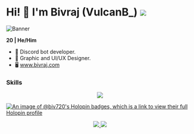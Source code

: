 # Hi! 👋 I'm Bivraj (VulcanB_) ![](https://komarev.com/ghpvc/?username=biv7200&style=for-the-badge&color=d60e0e&label=Visitors) 

![Banner](https://media.discordapp.net/attachments/758945965939359745/1282978947574923325/image.png?ex=66e152c1&is=66e00141&hm=b0a85364362ce9dfdc899c26a8d275f65b78d7e4739253c45207ff1ec1cd1650&=&format=webp&quality=lossless&width=687&height=186)

**20 | He/Him**
- 🤖 Discord bot developer.
- 🎨 Graphic and UI/UX Designer.
- 🖥 www.bivraj.com

### Skills 
<p align="center">
  <a href="https://skillicons.dev">
    <img src="https://skillicons.dev/icons?i=py,html,css,ps,ae,pr,xd,figma,cpp" />
  </a>
</p>
                    
[![An image of @biv720's Holopin badges, which is a link to view their full Holopin profile](https://holopin.me/biv720)](https://holopin.io/@biv720)

<p align="center"><a href="https://twitter.com/Bivraj_" target="_blank"><img src="https://img.shields.io/badge/Bivraj%20-%231DA1F2.svg?&style=for-the-badge&logo=Twitter&logoColor=white"/> <img src="https://dcbadge.vercel.app/api/shield/672292543135744020"/></a>
